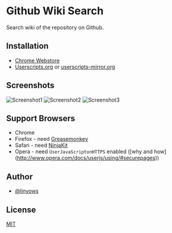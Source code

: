 Github Wiki Search
==================

Search wiki of the repository on Github.

Installation
------------

- [Chrome Webstore](https://chrome.google.com/webstore/detail/github-wiki-search/gdifdhnjmjaidbajhapmbcbnoocoeooc)
- [Userscripts.org](http://userscripts.org/scripts/show/129930) or [userscripts-mirror.org](http://userscripts-mirror.org/scripts/show/129930)

Screenshots
-----------

![Screenshot1](https://github.com/linyows/github-wiki-search/raw/master/images/1.png)
![Screenshot2](https://github.com/linyows/github-wiki-search/raw/master/images/2.png)
![Screenshot3](https://github.com/linyows/github-wiki-search/raw/master/images/3.png)

Support Browsers
----------------

- Chrome
- Firefox - need [Greasemonkey](https://addons.mozilla.org/ja/firefox/addon/greasemonkey/)
- Safari - need [NinjaKit](http://d.hatena.ne.jp/os0x/20100612/1276330696)
- Opera - need `UserJavaScriptonHTTPS` enabled ([why and how] (http://www.opera.com/docs/userjs/using/#securepages))

Author
------

- [@linyows](https://github.com/linyows)

License
-------

[MIT](https://raw.github.com/linyows/github-wiki-search/master/LICENSE)
